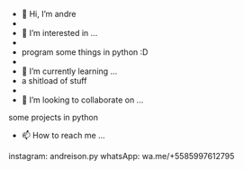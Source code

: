 - 👋 Hi, I’m andre
- 
- 👀 I’m interested in ...
- 
- program some things in python :D
- 
- 🌱 I’m currently learning ...
- a shitload of stuff
- 
- 💞️ I’m looking to collaborate on ...

some projects in python
- 📫 How to reach me ...

instagram: andreison.py
whatsApp: wa.me/+5585997612795

<!---
andrezinpy/andrezinpy is a ✨ special ✨ repository because its `README.md` (this file) appears on your GitHub profile.
You can click the Preview link to take a look at your changes.
--->
